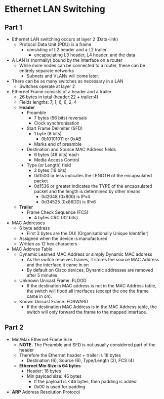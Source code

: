 # Ethernet LAN Switching

## Part 1

- Ethernet LAN switching occurs at layer 2 (Data-link)
  - Protocol Data Unit (PDU) is a frame
    - consisting of L2 header and a L2 trailer
      - encapsulating L3 header, L4 header, and the data
- A LAN is (normally) bound by the interface on a router
  - While more nodes can be connected to a router, these can be entirely separate networks
    - Subnets and VLANs will come later.
- There can be as many switches as necessary in a LAN
  - Switches operate at layer 2
- Ethernet Frame consists of a header and a trailer
  - 26 bytes in total (header:22 + trailer:4)
  - Fields lengths: 7, 1, 6, 6, 2, 4
  - **Header**
    - Preamble
      - 7 bytes (56 bits) reversals
      - Clock synchronisation
    - Start Frame Delimiter (SFD)
      - 1 byte (8 bits)
        - 0b10101011 or 0xAB
      - Marks end of preamble
    - Destination and Source MAC Address fields
      - 6 bytes (48 bits) each
      - Media Access Control
    - Type (or Length) field
      - 2 bytes (16 bits)
      - 0d1500 or less indicates the LENGTH of the encapsulated packet
      - 0d1536 or greater indicates the TYPE of the encapsulated packet and the length is determined by other means
        - 0d2048 (0x800) is IPv4
        - 0d34525 (0x86DD) is IPv6
  - **Trailer**
    - Frame Check Sequence (FCS)
      - 4 bytes CRC (32 bits)
- MAC Addresses
  - 6 byte address
    - First 3 bytes are the OUI (Organisationally Unique Identifier)
  - Assigned when the device is manufactured
  - Written as 12 hex characters
- MAC Address Table
  - Dynamic Learned MAC Address or simply Dynamic MAC address
    - As the switch receives frames, it stores the source MAC Address and the interface it came in on
    - By default on Cisco devices, Dynamic addresses are removed after 5 minutes
  - Unknown Unicast Frame: FLOOD
    - If the destination MAC address is not in the MAC Address table, the switch will flood all interfaces (except the one the frame came in on).
  - Known Unicast Frame: FORWARD
    - If the destination MAC Address is in the MAC Address table, the switch will only forward the frame to the mapped interface.

## Part 2

- Min/Max Ethernet Frame Size
  - **NOTE.** The Preamble and SFD is not usually considered part of the header
  - Therefore the Ethernet header + trailer is 18 bytes
    - Destination (6), Source (6), Type/Length (2), FCS (4)
  - **Ethernet Min Size is 64 bytes**
    - Header: 18 bytes
    - Min payload size: 46 bytes
      - If the payload is <46 bytes, then padding is added
      - 0x00 is used for padding
- **ARP** Address Resolution Protocol
